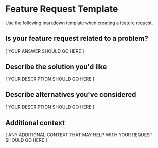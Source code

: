 # Feature Request Template

Use the following markdown template when creating a feature request.

## Is your feature request related to a problem?

[ YOUR ANSWER SHOULD GO HERE ]

## Describe the solution you'd like

[ YOUR DESCRIPTION SHOULD GO HERE ]

## Describe alternatives you've considered

[ YOUR DESCRIPTION SHOULD GO HERE ]

## Additional context

[ ANY ADDITIONAL CONTEXT THAT MAY HELP WITH YOUR REQUEST SHOULD GO HERE ]
